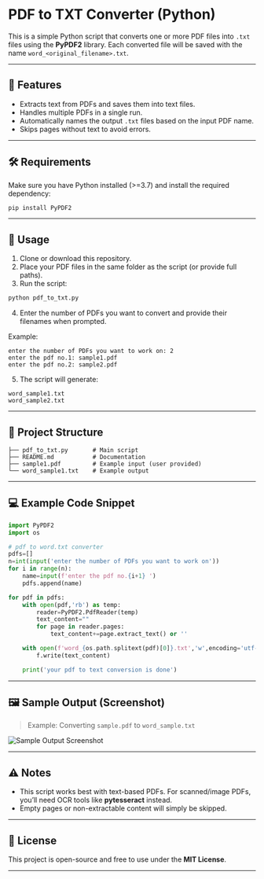 # PDF to TXT Converter (Python)

This is a simple Python script that converts one or more PDF files into `.txt` files using the **PyPDF2** library. Each converted file will be saved with the name `word_<original_filename>.txt`.

---

## 📌 Features

* Extracts text from PDFs and saves them into text files.
* Handles multiple PDFs in a single run.
* Automatically names the output `.txt` files based on the input PDF name.
* Skips pages without text to avoid errors.

---

## 🛠️ Requirements

Make sure you have Python installed (>=3.7) and install the required dependency:

```bash
pip install PyPDF2
```

---

## 🚀 Usage

1. Clone or download this repository.
2. Place your PDF files in the same folder as the script (or provide full paths).
3. Run the script:

```bash
python pdf_to_txt.py
```

4. Enter the number of PDFs you want to convert and provide their filenames when prompted.

Example:

```
enter the number of PDFs you want to work on: 2
enter the pdf no.1: sample1.pdf
enter the pdf no.2: sample2.pdf
```

5. The script will generate:

```
word_sample1.txt
word_sample2.txt
```

---

## 📂 Project Structure

```
├── pdf_to_txt.py       # Main script
├── README.md           # Documentation
├── sample1.pdf         # Example input (user provided)
└── word_sample1.txt    # Example output
```

---

## 💻 Example Code Snippet

```python
import PyPDF2 
import os

# pdf to word.txt converter
pdfs=[]
n=int(input('enter the number of PDFs you want to work on'))
for i in range(n):
    name=input(f'enter the pdf no.{i+1} ')
    pdfs.append(name)

for pdf in pdfs:
    with open(pdf,'rb') as temp:
        reader=PyPDF2.PdfReader(temp)
        text_content=""
        for page in reader.pages:
            text_content+=page.extract_text() or '' 

    with open(f'word_{os.path.splitext(pdf)[0]}.txt','w',encoding='utf-8') as f:
        f.write(text_content)

    print('your pdf to text conversion is done')
```

---

## 🖼️ Sample Output (Screenshot)

> Example: Converting `sample.pdf` to `word_sample.txt`

![Sample Output Screenshot](https://via.placeholder.com/600x300.png?text=Sample+Output+Screenshot)

---

## ⚠️ Notes

* This script works best with text-based PDFs. For scanned/image PDFs, you’ll need OCR tools like **pytesseract** instead.
* Empty pages or non-extractable content will simply be skipped.

---

## 📜 License

This project is open-source and free to use under the **MIT License**.

---


